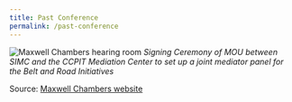 ```yaml
---
title: Past Conference
permalink: /past-conference
---
```


![Maxwell Chambers hearing room](/images/01.JPG) 
*Signing Ceremony of MOU between SIMC and the CCPIT Mediation Center to set up a joint mediator panel for the Belt and Road Initiatives*

Source: [Maxwell Chambers website](https://www.maxwellchambers.com/)
